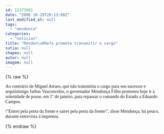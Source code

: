 ```yaml
---
id: 12373981
date: "2006-10-29T20:13:00Z"
last_modified_at: null
tags:
  - "mendonca"
categories:
  - "noticias"
title: "Mendon\u00e7a promete transmitir o cargo"
sutia: null
chapeu: null
autor: null
imagem: null
---
```

{% raw %}
<p><P><FONT face=Verdana>Ao contrário de Miguel Arraes, que não transmitiu o cargo para seu sucessor e arquiinimigo Jarbas Vasconcelos, o governador Mendonça Filho prometeu hoje ir à solenidade de posse, em 1º de janeiro, para repassar o comando do Estado a Eduardo Campos.</FONT></P></p>
<p><P><FONT face=Verdana>\"Entrei pela porta da frente e sairei pela porta da frente\", disse Mendonça, há pouco, durante entrevista à imprensa.</FONT></P> </p>
{% endraw %}